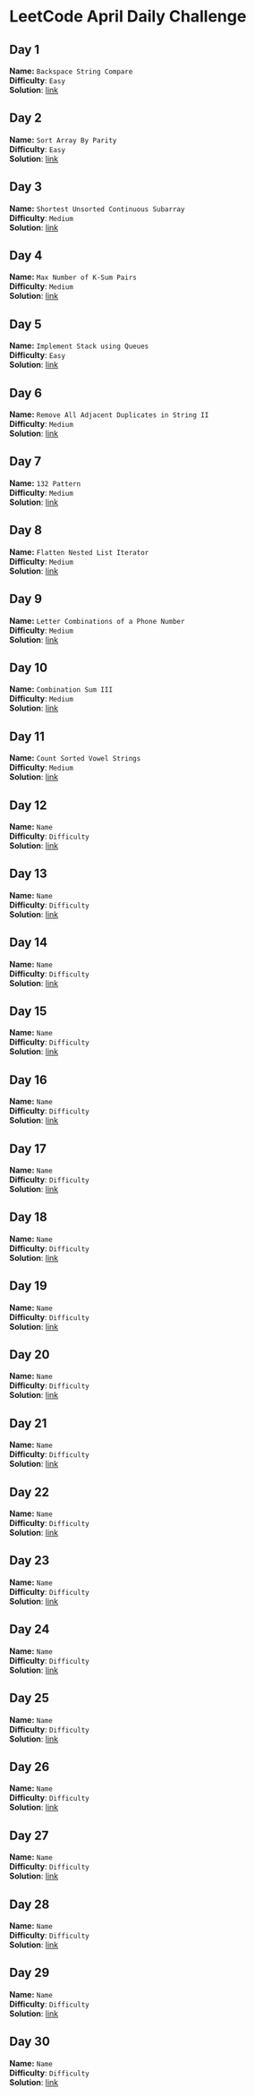 # LeetCode April Daily Challenge
## Day 1
**Name:** `Backspace String Compare`  
**Difficulty**: `Easy`  
**Solution**: [link](https://github.com/SmartOven/Java-projects/tree/main/LeetCode/DailyChallenge/May/src/Day1)
## Day 2
**Name:** `Sort Array By Parity`  
**Difficulty**: `Easy`  
**Solution**: [link](https://github.com/SmartOven/Java-projects/tree/main/LeetCode/DailyChallenge/May/src/Day2)
## Day 3
**Name:** `Shortest Unsorted Continuous Subarray`  
**Difficulty**: `Medium`  
**Solution**: [link](https://github.com/SmartOven/Java-projects/tree/main/LeetCode/DailyChallenge/May/src/Day3)
## Day 4
**Name:** `Max Number of K-Sum Pairs`  
**Difficulty**: `Medium`  
**Solution**: [link](https://github.com/SmartOven/Java-projects/tree/main/LeetCode/DailyChallenge/May/src/Day4)
## Day 5
**Name:** `Implement Stack using Queues`  
**Difficulty**: `Easy`  
**Solution**: [link](https://github.com/SmartOven/Java-projects/tree/main/LeetCode/DailyChallenge/May/src/Day5)
## Day 6
**Name:** `Remove All Adjacent Duplicates in String II`  
**Difficulty**: `Medium`   
**Solution**: [link](https://github.com/SmartOven/Java-projects/tree/main/LeetCode/DailyChallenge/May/src/Day6)
## Day 7
**Name:** `132 Pattern`  
**Difficulty**: `Medium`   
**Solution**: [link](https://github.com/SmartOven/Java-projects/tree/main/LeetCode/DailyChallenge/May/src/Day7)
## Day 8
**Name:** `Flatten Nested List Iterator`  
**Difficulty**: `Medium`  
**Solution**: [link](https://github.com/SmartOven/Java-projects/tree/main/LeetCode/DailyChallenge/May/src/Day8)
## Day 9
**Name:** `Letter Combinations of a Phone Number`  
**Difficulty**: `Medium`  
**Solution**: [link](https://github.com/SmartOven/Java-projects/tree/main/LeetCode/DailyChallenge/May/src/Day9)
## Day 10
**Name:** `Combination Sum III`  
**Difficulty**: `Medium`  
**Solution**: [link](https://github.com/SmartOven/Java-projects/tree/main/LeetCode/DailyChallenge/May/src/Day10)
## Day 11
**Name:** `Count Sorted Vowel Strings`  
**Difficulty**: `Medium`  
**Solution**: [link](https://github.com/SmartOven/Java-projects/tree/main/LeetCode/DailyChallenge/May/src/Day11)
## Day 12
**Name:** `Name`  
**Difficulty**: `Difficulty`  
**Solution**: [link](https://github.com/SmartOven/Java-projects/tree/main/LeetCode/DailyChallenge/May/src/Day12)
## Day 13
**Name:** `Name`  
**Difficulty**: `Difficulty`  
**Solution**: [link](https://github.com/SmartOven/Java-projects/tree/main/LeetCode/DailyChallenge/May/src/Day13)
## Day 14
**Name:** `Name`  
**Difficulty**: `Difficulty`  
**Solution**: [link](https://github.com/SmartOven/Java-projects/tree/main/LeetCode/DailyChallenge/May/src/Day14)
## Day 15
**Name:** `Name`  
**Difficulty**: `Difficulty`  
**Solution**: [link](https://github.com/SmartOven/Java-projects/tree/main/LeetCode/DailyChallenge/May/src/Day15)
## Day 16
**Name:** `Name`  
**Difficulty**: `Difficulty`  
**Solution**: [link](https://github.com/SmartOven/Java-projects/tree/main/LeetCode/DailyChallenge/May/src/Day16)
## Day 17
**Name:** `Name`  
**Difficulty**: `Difficulty`  
**Solution**: [link](https://github.com/SmartOven/Java-projects/tree/main/LeetCode/DailyChallenge/May/src/Day17)
## Day 18
**Name:** `Name`  
**Difficulty**: `Difficulty`  
**Solution**: [link](https://github.com/SmartOven/Java-projects/tree/main/LeetCode/DailyChallenge/May/src/Day18)
## Day 19
**Name:** `Name`  
**Difficulty**: `Difficulty`  
**Solution**: [link](https://github.com/SmartOven/Java-projects/tree/main/LeetCode/DailyChallenge/May/src/Day19)
## Day 20
**Name:** `Name`  
**Difficulty**: `Difficulty`  
**Solution**: [link](https://github.com/SmartOven/Java-projects/tree/main/LeetCode/DailyChallenge/May/src/Day20)
## Day 21
**Name:** `Name`  
**Difficulty**: `Difficulty`  
**Solution**: [link](https://github.com/SmartOven/Java-projects/tree/main/LeetCode/DailyChallenge/May/src/Day21)
## Day 22
**Name:** `Name`  
**Difficulty**: `Difficulty`  
**Solution**: [link](https://github.com/SmartOven/Java-projects/tree/main/LeetCode/DailyChallenge/May/src/Day22)
## Day 23
**Name:** `Name`  
**Difficulty**: `Difficulty`  
**Solution**: [link](https://github.com/SmartOven/Java-projects/tree/main/LeetCode/DailyChallenge/May/src/Day23)
## Day 24
**Name:** `Name`  
**Difficulty**: `Difficulty`  
**Solution**: [link](https://github.com/SmartOven/Java-projects/tree/main/LeetCode/DailyChallenge/May/src/Day24)
## Day 25
**Name:** `Name`  
**Difficulty**: `Difficulty`  
**Solution**: [link](https://github.com/SmartOven/Java-projects/tree/main/LeetCode/DailyChallenge/May/src/Day25)
## Day 26
**Name:** `Name`  
**Difficulty**: `Difficulty`  
**Solution**: [link](https://github.com/SmartOven/Java-projects/tree/main/LeetCode/DailyChallenge/May/src/Day26)
## Day 27
**Name:** `Name`  
**Difficulty**: `Difficulty`  
**Solution**: [link](https://github.com/SmartOven/Java-projects/tree/main/LeetCode/DailyChallenge/May/src/Day27)
## Day 28
**Name:** `Name`  
**Difficulty**: `Difficulty`  
**Solution**: [link](https://github.com/SmartOven/Java-projects/tree/main/LeetCode/DailyChallenge/May/src/Day28)
## Day 29
**Name:** `Name`  
**Difficulty**: `Difficulty`  
**Solution**: [link](https://github.com/SmartOven/Java-projects/tree/main/LeetCode/DailyChallenge/May/src/Day29)
## Day 30
**Name:** `Name`  
**Difficulty**: `Difficulty`  
**Solution**: [link](https://github.com/SmartOven/Java-projects/tree/main/LeetCode/DailyChallenge/May/src/Day30)
